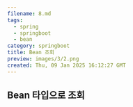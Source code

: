 ```yaml
---
filename: 8.md
tags:
  - spring
  - springboot
  - bean
category: springboot
title: Bean 조회
preview: images/3/2.png
created: Thu, 09 Jan 2025 16:12:27 GMT
---
```


## Bean 타입으로 조회